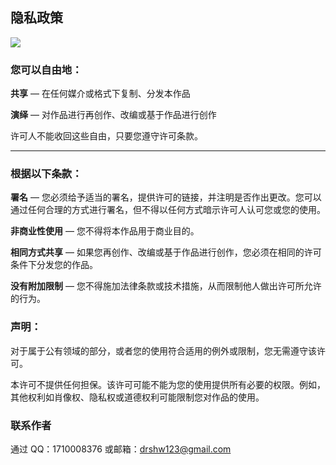 ## 隐私政策

<img src="https://images.drshw.tech/images/notes/QQ图片20221115110701.png" zoom="50%" />

### 您可以自由地：

**共享** — 在任何媒介或格式下复制、分发本作品

**演绎** — 对作品进行再创作、改编或基于作品进行创作

许可人不能收回这些自由，只要您遵守许可条款。<hr />

### 根据以下条款：

**署名** — 您必须给予适当的署名，提供许可的链接，并注明是否作出更改。您可以通过任何合理的方式进行署名，但不得以任何方式暗示许可人认可您或您的使用。

**非商业性使用** — 您不得将本作品用于商业目的。

**相同方式共享** — 如果您再创作、改编或基于作品进行创作，您必须在相同的许可条件下分发您的作品。

**没有附加限制** — 您不得施加法律条款或技术措施，从而限制他人做出许可所允许的行为。

### 声明：

对于属于公有领域的部分，或者您的使用符合适用的例外或限制，您无需遵守该许可。

本许可不提供任何担保。该许可可能不能为您的使用提供所有必要的权限。例如，其他权利如肖像权、隐私权或道德权利可能限制您对作品的使用。

### 联系作者

通过 QQ：1710008376 或邮箱：drshw123@gmail.com